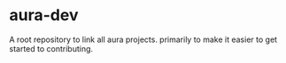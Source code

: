# aura-dev
A root repository to link all aura projects. primarily to make it easier to get started to contributing.
